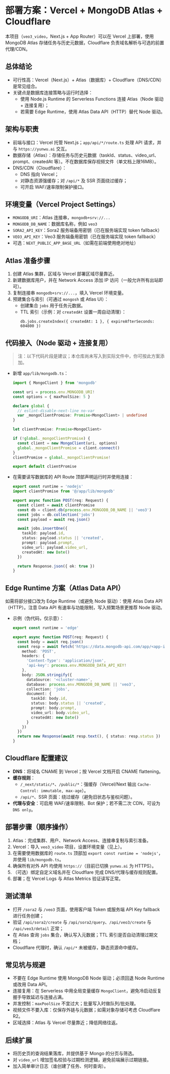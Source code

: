 # 部署方案：Vercel + MongoDB Atlas + Cloudflare

本项目（`veo3_video`，Next.js + App Router）可以在 Vercel 上部署，使用 MongoDB Atlas 存储任务与历史元数据，Cloudflare 负责域名解析与可选的前置代理/CDN。

## 总体结论
- 可行性高：Vercel（Next.js）+ Atlas（数据库）+ Cloudflare（DNS/CDN）是常见组合。
- 关键点是数据库连接策略与运行时选择：
  - 使用 Node.js Runtime 的 Serverless Functions 连接 Atlas（Node 驱动 + 连接复用）；
  - 若需要 Edge Runtime，使用 Atlas Data API（HTTP）替代 Node 驱动。

## 架构与职责
- 前端与接口：Vercel 托管 Next.js；`app/api/*/route.ts` 处理 API 请求，并与 `https://yunwu.ai` 交互。
- 数据存储（Atlas）：存储任务与历史元数据（taskId、status、video_url、prompt、createdAt 等）。不在数据库保存视频文件（单文档上限16MB）。
- DNS/CDN（Cloudflare）：
  - DNS 指向 Vercel；
  - 对静态资源强缓存；对 `/api/*` 及 SSR 页面绕过缓存；
  - 可开启 WAF/速率限制保护接口。

## 环境变量（Vercel Project Settings）
- `MONGODB_URI`：Atlas 连接串，`mongodb+srv://...`
- `MONGODB_DB_NAME`：数据库名称，例如 `veo3`
- `SORA2_API_KEY`：Sora2 服务端备用密钥（已在服务端实现 token fallback）
- `VEO3_API_KEY`：Veo3 服务端备用密钥（已在服务端实现 token fallback）
- 可选：`NEXT_PUBLIC_APP_BASE_URL`（如需在前端使用绝对地址）

## Atlas 准备步骤
1. 创建 Atlas 集群，区域与 Vercel 部署区域尽量靠近。
2. 新建数据库用户，并在 Network Access 添加 IP 访问（一般允许所有出站即可）。
3. 复制连接串 `mongodb+srv://...`，填入 Vercel 环境变量。
4. 预建集合与索引（可通过 `mongosh` 或 Atlas UI）：
   - 创建集合 `jobs` 用于任务元数据。
   - TTL 索引（示例：对 `createdAt` 设置一周自动清理）：
     ```
     db.jobs.createIndex({ createdAt: 1 }, { expireAfterSeconds: 604800 })
     ```

## 代码接入（Node 驱动 + 连接复用）
> 注：以下代码片段是建议；本仓库尚未写入到实际文件中，你可按此方案添加。

- 新增 `app/lib/mongodb.ts`：
  ```ts
  import { MongoClient } from 'mongodb'

  const uri = process.env.MONGODB_URI!
  const options = { maxPoolSize: 5 }

  declare global {
    // eslint-disable-next-line no-var
    var _mongoClientPromise: Promise<MongoClient> | undefined
  }

  let clientPromise: Promise<MongoClient>

  if (!global._mongoClientPromise) {
    const client = new MongoClient(uri, options)
    global._mongoClientPromise = client.connect()
  }
  clientPromise = global._mongoClientPromise!

  export default clientPromise
  ```
- 在需要读写数据库的 API Route 顶部声明运行时并使用连接：
  ```ts
  export const runtime = 'nodejs'
  import clientPromise from '@/app/lib/mongodb'

  export async function POST(req: Request) {
    const client = await clientPromise
    const db = client.db(process.env.MONGODB_DB_NAME || 'veo3')
    const jobs = db.collection('jobs')
    const payload = await req.json()

    await jobs.insertOne({
      taskId: payload.id,
      status: payload.status || 'created',
      prompt: payload.prompt,
      video_url: payload.video_url,
      createdAt: new Date()
    })

    return Response.json({ ok: true })
  }
  ```

## Edge Runtime 方案（Atlas Data API）
如需将部分接口改为 Edge Runtime（或避免 Node 驱动）：使用 Atlas Data API（HTTP）。注意 Data API 有速率与功能限制，写入频繁场景更推荐 Node 驱动。

- 示例（伪代码，仅示意）：
  ```ts
  export const runtime = 'edge'

  export async function POST(req: Request) {
    const body = await req.json()
    const resp = await fetch('https://data.mongodb-api.com/app/<app-id>/endpoint/data/v1/action/insertOne', {
      method: 'POST',
      headers: {
        'Content-Type': 'application/json',
        'api-key': process.env.MONGODB_DATA_API_KEY!
      },
      body: JSON.stringify({
        dataSource: '<cluster-name>',
        database: process.env.MONGODB_DB_NAME || 'veo3',
        collection: 'jobs',
        document: {
          taskId: body.id,
          status: body.status || 'created',
          prompt: body.prompt,
          video_url: body.video_url,
          createdAt: new Date()
        }
      })
    })
    return new Response(await resp.text(), { status: resp.status })
  }
  ```

## Cloudflare 配置建议
- **DNS**：将域名 CNAME 到 Vercel；按 Vercel 文档开启 CNAME flattening。
- **缓存规则**：
  - `/_next/static/*`、`/public/*`：强缓存（Vercel/Next 输出 `Cache-Control: immutable, max-age`）。
  - `/api/*`、SSR 页面：绕过缓存（避免旧状态与鉴权问题）。
- **代理与安全**：可启用 WAF/速率限制、Bot 保护；若不需二次 CDN，可设为 `DNS only`。

## 部署步骤（顺序操作）
1. Atlas：完成集群、用户、Network Access、连接串复制与索引准备。
2. Vercel：导入 `veo3_video` 项目，设置环境变量（见上）。
3. 在需要使用数据库的 `route.ts` 顶部加 `export const runtime = 'nodejs'`，并使用 `lib/mongodb.ts`。
4. 确保所有对外 API 均使用 `https://`（目前已切换 `yunwu.ai` 为 HTTPS）。
5. （可选）绑定自定义域名并在 Cloudflare 完成 DNS/代理与缓存规则配置。
6. 部署；在 Vercel Logs 与 Atlas Metrics 验证读写正常。

## 测试清单
- 打开 `/sora2` 与 `/veo3` 页面，使用客户端 Token 或服务端 API Key fallback 进行任务创建；
- 验证 `/api/sora2/create` 与 `/api/sora2/query`、`/api/veo3/create` 与 `/api/veo3/detail` 正常；
- 在 Atlas 查询 `jobs` 集合，确认写入元数据；TTL 索引是否自动清理过期文档；
- Cloudflare 代理时，确认 `/api/*` 未被缓存，静态资源命中缓存。

## 常见坑与规避
- 不要在 Edge Runtime 使用 MongoDB Node 驱动；必须回退 Node Runtime 或改用 Data API。
- 连接复用：在 Serverless 中用全局变量缓存 `MongoClient`，避免冷启动反复握手导致延迟与连接占满。
- 并发控制：`maxPoolSize` 不宜过大；批量写入时做队列/批处理。
- 视频文件不要入库：仅保存外链与元数据；如需对象存储可考虑 Cloudflare R2。
- 区域选择：Atlas 与 Vercel 尽量靠近；降低网络往返。

## 后续扩展
- 将历史页的查询结果落库，并提供基于 Mongo 的分页与筛选。
- 对 `video_url` 增加签名校验与过期检测逻辑，避免前端展示过期链接。
- 加入简单审计日志（谁创建了任务、何时查询）。